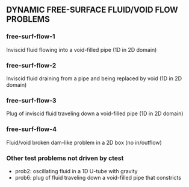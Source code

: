 DYNAMIC FREE-SURFACE FLUID/VOID FLOW PROBLEMS
---------------------------------------------
### free-surf-flow-1
Inviscid fluid flowing into a void-filled pipe (1D in 2D domain)

### free-surf-flow-2
Inviscid fluid draining from a pipe and being replaced by void (1D in 2D domain)

### free-surf-flow-3
Plug of inviscid fluid traveling down a void-filled pipe (1D in 2D domain)

### free-surf-flow-4
Fluid/void broken dam-like problem in a 2D box (no in/outflow)

### Other test problems not driven by ctest

* prob2: oscillating fluid in a 1D U-tube with gravity
* prob6: plug of fluid traveling down a void-filled pipe that constricts
